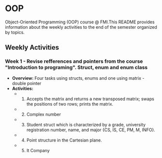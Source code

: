 # OOP
Object-Oriented Programming (OOP) course @ FMI.This README provides information about the weekly activities to the end of the semester organized by topics.

## Weekly Activities

### Week 1 - Revise refferences and pointers from the course "Introduction to programing". Struct, enum and enum class

- **Overview:** Four tasks using structs, enums and one using matrix - double pointer
- **Activities:**
  - 1. Accepts the matrix and returns a new transposed matrix; swaps the positions of two rows; prints the matrix.
  - 2. Complex number
  - 3. Student struct which is characterized by a grade, university registration number, name, and major {CS, IS, CE, PM, M, INFO}.
  - 4. Point structure in the Cartesian plane.
  - 5. It Company


